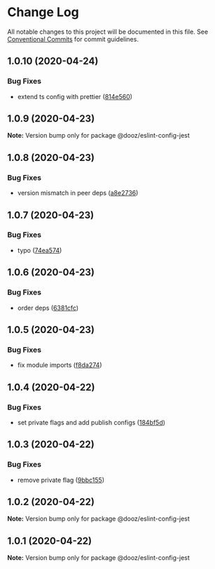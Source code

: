 # Change Log

All notable changes to this project will be documented in this file.
See [Conventional Commits](https://conventionalcommits.org) for commit guidelines.

## 1.0.10 (2020-04-24)


### Bug Fixes

* extend ts config with prettier ([814e560](https://github.com/danielbeutner/dooz-eslint-config/commit/814e560f9f63192f6eee130ebf353a03d3bbda00))





## 1.0.9 (2020-04-23)

**Note:** Version bump only for package @dooz/eslint-config-jest





## 1.0.8 (2020-04-23)


### Bug Fixes

* version mismatch in peer deps ([a8e2736](https://github.com/danielbeutner/dooz-eslint-config/commit/a8e2736e3ac61026d6bc7108523a229a2e6ec3d4))





## 1.0.7 (2020-04-23)


### Bug Fixes

* typo ([74ea574](https://github.com/danielbeutner/dooz-eslint-config/commit/74ea574a9c5df4846957e16bc1dab46a8e8a7bb8))





## 1.0.6 (2020-04-23)


### Bug Fixes

* order deps ([6381cfc](https://github.com/danielbeutner/dooz-eslint-config/commit/6381cfc1ae5b7cf117e586b5f7300b9cdc0123cb))





## 1.0.5 (2020-04-23)


### Bug Fixes

* fix module imports ([f8da274](https://github.com/danielbeutner/dooz-eslint-config/commit/f8da2747e65d3e51743af8b55ea7445a48ccbfc7))





## 1.0.4 (2020-04-22)


### Bug Fixes

* set private flags and add publish configs ([184bf5d](https://github.com/danielbeutner/dooz-eslint-config/commit/184bf5dc83d8edcaeb88473628f15d19e72f499a))





## 1.0.3 (2020-04-22)


### Bug Fixes

* remove private flag ([9bbc155](https://github.com/danielbeutner/dooz-eslint-config/commit/9bbc155ee1af2f53f09042f6a000c64f3b8626b9))





## 1.0.2 (2020-04-22)

**Note:** Version bump only for package @dooz/eslint-config-jest





## 1.0.1 (2020-04-22)

**Note:** Version bump only for package @dooz/eslint-config-jest

